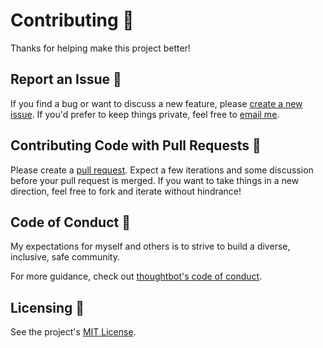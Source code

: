 # Contributing 👫

Thanks for helping make this project better!

## Report an Issue 🐛

If you find a bug or want to discuss a new feature, please [create a new issue](https://github.com/tatethurston/validation-object/issues). If you'd prefer to keep things private, feel free to [email me](mailto:tatethurston@gmail.com?subject=validation-object).

## Contributing Code with Pull Requests 🎁

Please create a [pull request](https://github.com/tatethurston/validation-object/pulls). Expect a few iterations and some discussion before your pull request is merged. If you want to take things in a new direction, feel free to fork and iterate without hindrance!

## Code of Conduct 🧐

My expectations for myself and others is to strive to build a diverse, inclusive, safe community.

For more guidance, check out [thoughtbot's code of conduct](https://thoughtbot.com/open-source-code-of-conduct).

## Licensing 📃

See the project's [MIT License](https://github.com/tatethurston/validation-object/blob/main/LICENSE).
